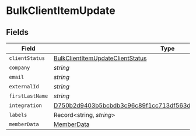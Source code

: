 # BulkClientItemUpdate


## Fields

| Field                                                                                                                                                       | Type                                                                                                                                                        | Required                                                                                                                                                    | Description                                                                                                                                                 |
| ----------------------------------------------------------------------------------------------------------------------------------------------------------- | ----------------------------------------------------------------------------------------------------------------------------------------------------------- | ----------------------------------------------------------------------------------------------------------------------------------------------------------- | ----------------------------------------------------------------------------------------------------------------------------------------------------------- |
| `clientStatus`                                                                                                                                              | [BulkClientItemUpdateClientStatus](../../models/shared/bulkclientitemupdateclientstatus.md)                                                                 | :heavy_minus_sign:                                                                                                                                          | N/A                                                                                                                                                         |
| `company`                                                                                                                                                   | *string*                                                                                                                                                    | :heavy_minus_sign:                                                                                                                                          | N/A                                                                                                                                                         |
| `email`                                                                                                                                                     | *string*                                                                                                                                                    | :heavy_minus_sign:                                                                                                                                          | N/A                                                                                                                                                         |
| `externalId`                                                                                                                                                | *string*                                                                                                                                                    | :heavy_minus_sign:                                                                                                                                          | N/A                                                                                                                                                         |
| `firstLastName`                                                                                                                                             | *string*                                                                                                                                                    | :heavy_minus_sign:                                                                                                                                          | N/A                                                                                                                                                         |
| `integration`                                                                                                                                               | [D750b2d9403b5bcbdb3c96c89f1cc713df563d587f16e5f39f5ab546c08a20a0](../../models/shared/d750b2d9403b5bcbdb3c96c89f1cc713df563d587f16e5f39f5ab546c08a20a0.md) | :heavy_minus_sign:                                                                                                                                          | N/A                                                                                                                                                         |
| `labels`                                                                                                                                                    | Record<string, *string*>                                                                                                                                    | :heavy_minus_sign:                                                                                                                                          | N/A                                                                                                                                                         |
| `memberData`                                                                                                                                                | [MemberData](../../models/shared/memberdata.md)                                                                                                             | :heavy_minus_sign:                                                                                                                                          | N/A                                                                                                                                                         |